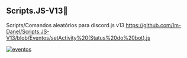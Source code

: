 ## Scripts.JS-V13:monocle_face:

Scripts/Comandos aleatórios para discord.js v13
https://github.com/Im-Danel/Scripts.JS-V13/blob/Eventos/setActivity%20(Status%20do%20bot).js

[![eventos](https://github-readme-stats.vercel.app/api/pin/?username=Im-Danel&repo=Scripts.JS-V13)](https://github.com/Im-Danel/Scripts.JS-V13/tree/Eventos)
